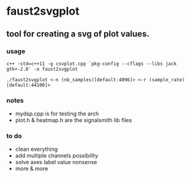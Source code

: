 # faust2svgplot
## tool for creating a svg of plot values.

### usage
```
c++ -std=c++11 -g csvplot.cpp `pkg-config --cflags --libs jack gtk+-2.0` -o faust2svgplot

./faust2svgplot <-n (nb_samples)[default:4096]> <-r (sample_rate)[default:44100]>
```

### notes
* mydsp.cpp is for testing the arch
* plot.h & heatmap.h are the signalsmith lib files

### to do
* clean everything
* add multiple channels possibility
* solve axes label value nonsense
* more & more
